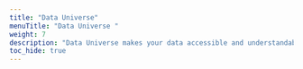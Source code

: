 ```yaml
---
title: "Data Universe"
menuTitle: "Data Universe "
weight: 7
description: "Data Universe makes your data accessible and understandable by enabling dynamic exploration and visualization in a Virtual Reality space."
toc_hide: true
---
```

